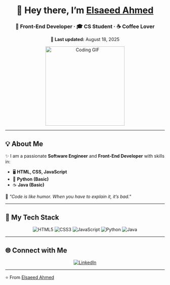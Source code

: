 <!-- ========================= -->
<!--      ELSAEED_AHMED        -->
<!-- ========================= -->

<div align="center">

# 👋 Hey there, I’m [Elsaeed Ahmed](https://github.com/elsaeed12)

### 🚀 Front-End Developer · 🎓 CS Student · ☕ Coffee Lover

📅 **Last updated:** August 18, 2025  

<img src="https://c.tenor.com/_DOBjnGspYAAAAAM/code-coding.gif" width="250" alt="Coding GIF"/>

</div>

---

## 💡 About Me

✨ I am a passionate **Software Engineer** and **Front-End Developer** with skills in:  
- 🖥️ **HTML, CSS, JavaScript**  
- 🐍 **Python (Basic)**  
- ☕ **Java (Basic)**  

💭 _"Code is like humor. When you have to explain it, it’s bad."_  

---

## 🔧 My Tech Stack

<p align="center">
  <img src="https://img.shields.io/badge/HTML5-E34F26?logo=html5&logoColor=white" alt="HTML5"/>
  <img src="https://img.shields.io/badge/CSS3-1572B6?logo=css3&logoColor=white" alt="CSS3"/>
  <img src="https://img.shields.io/badge/JavaScript-F7DF1E?logo=javascript&logoColor=black" alt="JavaScript"/>
  <img src="https://img.shields.io/badge/Python-3776AB?logo=python&logoColor=white" alt="Python"/>
  <img src="https://img.shields.io/badge/Java-007396?logo=java&logoColor=white" alt="Java"/>
</p>



---

## 🌐 Connect with Me  

<p align="center">
  <a href="https://www.linkedin.com/in/elsaeed-ahmed-519340378">
    <img src="https://img.shields.io/badge/LinkedIn-0077B5?logo=linkedin&logoColor=white&style=for-the-badge" alt="LinkedIn"/>
  </a>
</p>

---

⭐️ From [Elsaeed Ahmed](https://github.com/elsaeed12)  
